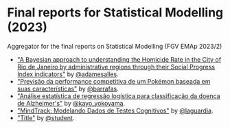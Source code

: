 # Final reports for Statistical Modelling (2023)
Aggregator for the final reports on Statistical Modelling (FGV EMAp 2023/2)


- ["A Bayesian approach to understanding the Homicide Rate in the City of Rio de Janeiro by administrative regions through their Social Progress Index indicators"](https://github.com/adamesalles/homicide-rate-rj) by [@adamesalles](https://github.com/adamesalles).
- ["Previsão da performance competitiva de um Pokémon baseada em suas características"](https://github.com/barrafas/A2_ModelagemEstatistica) by [@barrafas](https://github.com/barrafas).
- ["Análise estatística de regressão logística para classificação da doença de Alzheimer's"](https://github.com/EsquiloTorto/Classificacao-de-Transtorno-Neurocognitivo-Maior-A2-ME) by [@kayo_yokoyama](https://github.com/EsquiloTorto).
- ["MindTrack: Modelando Dados de Testes Cognitivos"](https://github.com/lfzinho/MindTrack-Data-Analysis) by [@laguardia](https://github.com/lfzinho).
- ["Title"](repo_link) by [@student](personal_link).
